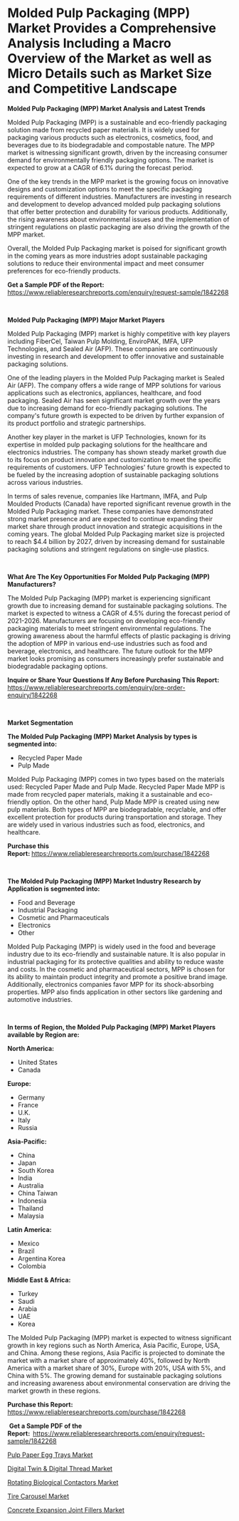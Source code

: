 <p><h1>Molded Pulp Packaging (MPP) Market Provides a Comprehensive Analysis Including a Macro Overview of the Market as well as Micro Details such as Market Size and Competitive Landscape</h1></p><p><strong>Molded Pulp Packaging (MPP) Market Analysis and Latest Trends</strong></p>
<p><p>Molded Pulp Packaging (MPP) is a sustainable and eco-friendly packaging solution made from recycled paper materials. It is widely used for packaging various products such as electronics, cosmetics, food, and beverages due to its biodegradable and compostable nature. The MPP market is witnessing significant growth, driven by the increasing consumer demand for environmentally friendly packaging options. The market is expected to grow at a CAGR of 6.1% during the forecast period.</p><p>One of the key trends in the MPP market is the growing focus on innovative designs and customization options to meet the specific packaging requirements of different industries. Manufacturers are investing in research and development to develop advanced molded pulp packaging solutions that offer better protection and durability for various products. Additionally, the rising awareness about environmental issues and the implementation of stringent regulations on plastic packaging are also driving the growth of the MPP market.</p><p>Overall, the Molded Pulp Packaging market is poised for significant growth in the coming years as more industries adopt sustainable packaging solutions to reduce their environmental impact and meet consumer preferences for eco-friendly products.</p></p>
<p><strong>Get a Sample PDF of the Report:&nbsp;</strong> <a href="https://www.reliableresearchreports.com/enquiry/request-sample/1842268">https://www.reliableresearchreports.com/enquiry/request-sample/1842268</a></p>
<p>&nbsp;</p>
<p><strong>Molded Pulp Packaging (MPP) Major Market Players</strong></p>
<p><p>Molded Pulp Packaging (MPP) market is highly competitive with key players including FiberCel, Taiwan Pulp Molding, EnviroPAK, IMFA, UFP Technologies, and Sealed Air (AFP). These companies are continuously investing in research and development to offer innovative and sustainable packaging solutions. </p><p>One of the leading players in the Molded Pulp Packaging market is Sealed Air (AFP). The company offers a wide range of MPP solutions for various applications such as electronics, appliances, healthcare, and food packaging. Sealed Air has seen significant market growth over the years due to increasing demand for eco-friendly packaging solutions. The company's future growth is expected to be driven by further expansion of its product portfolio and strategic partnerships.</p><p>Another key player in the market is UFP Technologies, known for its expertise in molded pulp packaging solutions for the healthcare and electronics industries. The company has shown steady market growth due to its focus on product innovation and customization to meet the specific requirements of customers. UFP Technologies' future growth is expected to be fueled by the increasing adoption of sustainable packaging solutions across various industries.</p><p>In terms of sales revenue, companies like Hartmann, IMFA, and Pulp Moulded Products (Canada) have reported significant revenue growth in the Molded Pulp Packaging market. These companies have demonstrated strong market presence and are expected to continue expanding their market share through product innovation and strategic acquisitions in the coming years. The global Molded Pulp Packaging market size is projected to reach $4.4 billion by 2027, driven by increasing demand for sustainable packaging solutions and stringent regulations on single-use plastics.</p></p>
<p>&nbsp;</p>
<p><strong>What Are The Key Opportunities For Molded Pulp Packaging (MPP) Manufacturers?</strong></p>
<p><p>The Molded Pulp Packaging (MPP) market is experiencing significant growth due to increasing demand for sustainable packaging solutions. The market is expected to witness a CAGR of 4.5% during the forecast period of 2021-2026. Manufacturers are focusing on developing eco-friendly packaging materials to meet stringent environmental regulations. The growing awareness about the harmful effects of plastic packaging is driving the adoption of MPP in various end-use industries such as food and beverage, electronics, and healthcare. The future outlook for the MPP market looks promising as consumers increasingly prefer sustainable and biodegradable packaging options.</p></p>
<p><strong>Inquire or Share Your Questions If Any Before Purchasing This Report:</strong> <a href="https://www.reliableresearchreports.com/enquiry/pre-order-enquiry/1842268">https://www.reliableresearchreports.com/enquiry/pre-order-enquiry/1842268</a></p>
<p>&nbsp;</p>
<p><strong>Market Segmentation</strong></p>
<p><strong>The Molded Pulp Packaging (MPP) Market Analysis by types is segmented into:</strong></p>
<p><ul><li>Recycled Paper Made</li><li>Pulp Made</li></ul></p>
<p><p>Molded Pulp Packaging (MPP) comes in two types based on the materials used: Recycled Paper Made and Pulp Made. Recycled Paper Made MPP is made from recycled paper materials, making it a sustainable and eco-friendly option. On the other hand, Pulp Made MPP is created using new pulp materials. Both types of MPP are biodegradable, recyclable, and offer excellent protection for products during transportation and storage. They are widely used in various industries such as food, electronics, and healthcare.</p></p>
<p><strong>Purchase this Report:&nbsp;</strong><a href="https://www.reliableresearchreports.com/purchase/1842268">https://www.reliableresearchreports.com/purchase/1842268</a></p>
<p>&nbsp;</p>
<p><strong>The Molded Pulp Packaging (MPP) Market Industry Research by Application is segmented into:</strong></p>
<p><ul><li>Food and Beverage</li><li>Industrial Packaging</li><li>Cosmetic and Pharmaceuticals</li><li>Electronics</li><li>Other</li></ul></p>
<p><p>Molded Pulp Packaging (MPP) is widely used in the food and beverage industry due to its eco-friendly and sustainable nature. It is also popular in industrial packaging for its protective qualities and ability to reduce waste and costs. In the cosmetic and pharmaceutical sectors, MPP is chosen for its ability to maintain product integrity and promote a positive brand image. Additionally, electronics companies favor MPP for its shock-absorbing properties. MPP also finds application in other sectors like gardening and automotive industries.</p></p>
<p>&nbsp;</p>
<p><strong>In terms of Region, the Molded Pulp Packaging (MPP) Market Players available by Region are:</strong></p>
<p>
    <p> <strong> North America: </strong>
        <ul>
            <li>United States</li>
            <li>Canada</li>
        </ul>
        </p> 
    <p> <strong> Europe: </strong>
        <ul>
            <li>Germany</li>
            <li>France</li>
            <li>U.K.</li>
            <li>Italy</li>
            <li>Russia</li>
        </ul>
        </p> 
    <p> <strong> Asia-Pacific: </strong>
        <ul>
            <li>China</li>
            <li>Japan</li>
            <li>South Korea</li>
            <li>India</li>
            <li>Australia</li>
            <li>China Taiwan</li>
            <li>Indonesia</li>
            <li>Thailand</li>
            <li>Malaysia</li>
        </ul>
        </p> 
    <p> <strong> Latin America: </strong>
        <ul>
            <li>Mexico</li>
            <li>Brazil</li>
            <li>Argentina Korea</li>
            <li>Colombia</li>
        </ul>
        </p> 
    <p> <strong> Middle East & Africa: </strong>
        <ul>
            <li>Turkey</li>
            <li>Saudi</li>
            <li>Arabia</li>
            <li>UAE</li>
            <li>Korea</li>
        </ul>
    </p>
    </p>
<p><p>The Molded Pulp Packaging (MPP) market is expected to witness significant growth in key regions such as North America, Asia Pacific, Europe, USA, and China. Among these regions, Asia Pacific is projected to dominate the market with a market share of approximately 40%, followed by North America with a market share of 30%, Europe with 20%, USA with 5%, and China with 5%. The growing demand for sustainable packaging solutions and increasing awareness about environmental conservation are driving the market growth in these regions.</p></p>
<p><strong>Purchase this Report: </strong><a href="https://www.reliableresearchreports.com/purchase/1842268">https://www.reliableresearchreports.com/purchase/1842268</a></p>
<p>&nbsp;<strong>Get a Sample PDF of the Report:&nbsp;&nbsp;</strong><a href="https://www.reliableresearchreports.com/enquiry/request-sample/1842268">https://www.reliableresearchreports.com/enquiry/request-sample/1842268</a></p>
<p><strong></strong></p>
<p><p><a href="https://github.com/nicholepatriciadoylenwnrjr0/Market-Research-Report-List-1/blob/main/pulp-paper-egg-trays-market.md">Pulp Paper Egg Trays Market</a></p><p><a href="https://github.com/gamblestampleyjenny50m5sl6/Market-Research-Report-List-1/blob/main/digital-twin-digital-thread-market.md">Digital Twin & Digital Thread Market</a></p><p><a href="https://issuu.com/reportprime-2/docs/rotating-biological-contactors-market-size-2030.pp">Rotating Biological Contactors Market</a></p><p><a href="https://issuu.com/reportprime-2/docs/tire-carousel-market-size-2030.pptx">Tire Carousel Market</a></p><p><a href="https://medium.com/@beauhagenes2023/concrete-expansion-joint-fillers-market-the-key-to-successful-business-strategy-forecast-till-2031-7edcb6159b57">Concrete Expansion Joint Fillers Market</a></p></p>